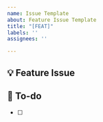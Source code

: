 ```yaml
---
name: Issue Template
about: Feature Issue Template
title: "[FEAT]"
labels: ''
assignees: ''

---
```


## 💡 Feature Issue
<!-- 관련 이슈에 대해 설명해주세요. -->

## 🧸  To-do
<!-- 해야 할 일들을 적어주세요. -->
- [ ]
